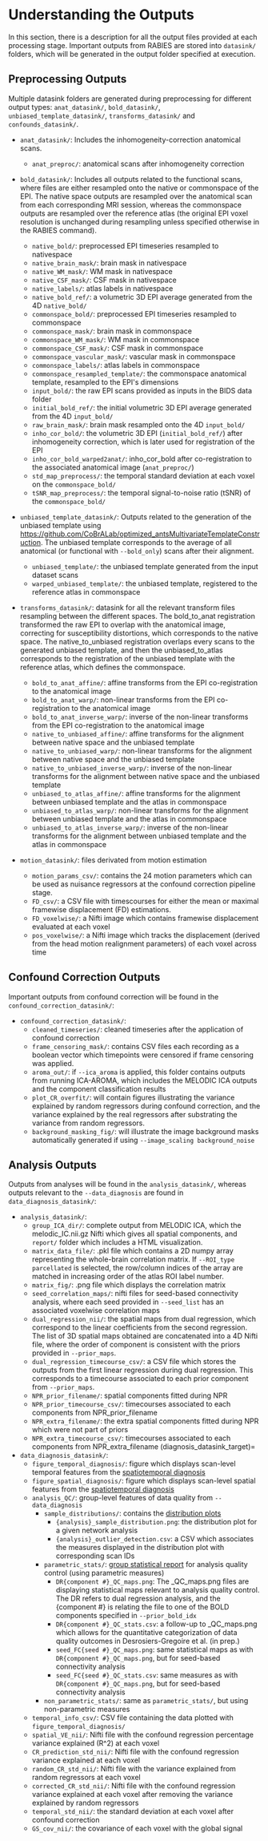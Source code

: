# Understanding the Outputs

In this section, there is a description for all the output files provided at each processing stage. Important outputs from RABIES are stored into `datasink/` folders, which will be generated in the output folder specified at execution.

## Preprocessing Outputs

Multiple datasink folders are generated during preprocessing for different output types: `anat_datasink/`, `bold_datasink/`, `unbiased_template_datasink/`,  `transforms_datasink/` and `confounds_datasink/`. 

- `anat_datasink/`: Includes the inhomogeneity-correction anatomical scans.
    - `anat_preproc/`: anatomical scans after inhomogeneity correction

- `bold_datasink/`: Includes all outputs related to the functional scans, where files are either resampled onto the native or commonspace of the EPI. The native space outputs are resampled over the anatomical scan from each corresponding MRI session, whereas the commonspace outputs are resampled over the reference atlas (the original EPI voxel resolution is unchanged during resampling unless specified otherwise in the RABIES command).
    - `native_bold/`: preprocessed EPI timeseries resampled to nativespace
    - `native_brain_mask/`: brain mask in nativespace
    - `native_WM_mask/`: WM mask in nativespace
    - `native_CSF_mask/`: CSF mask in nativespace
    - `native_labels/`: atlas labels in nativespace
    - `native_bold_ref/`: a volumetric 3D EPI average generated from the 4D `native_bold/`
    - `commonspace_bold/`: preprocessed EPI timeseries resampled to commonspace
    - `commonspace_mask/`: brain mask in commonspace
    - `commonspace_WM_mask/`: WM mask in commonspace
    - `commonspace_CSF_mask/`: CSF mask in commonspace
    - `commonspace_vascular_mask/`: vascular mask in commonspace
    - `commonspace_labels/`: atlas labels in commonspace
    - `commonspace_resampled_template/`: the commonspace anatomical template, resampled to the EPI's dimensions
    - `input_bold/`: the raw EPI scans provided as inputs in the BIDS data folder
    - `initial_bold_ref/`: the initial volumetric 3D EPI average generated from the 4D `input_bold/`
    - `raw_brain_mask/`: brain mask resampled onto the 4D `input_bold/`
    - `inho_cor_bold/`: the volumetric 3D EPI (`initial_bold_ref/`) after inhomogeneity correction, which is later used for registration of the EPI
    - `inho_cor_bold_warped2anat/`: inho_cor_bold after co-registration to the associated anatomical image (`anat_preproc/`)
    - `std_map_preprocess/`: the temporal standard deviation at each voxel on the `commonspace_bold/`
    - `tSNR_map_preprocess/`: the temporal signal-to-noise ratio (tSNR) of the `commonspace_bold/`

- `unbiased_template_datasink/`: Outputs related to the generation of the unbiased template using https://github.com/CoBrALab/optimized_antsMultivariateTemplateConstruction. The unbiased template corresponds to the average of all anatomical (or functional with `--bold_only`) scans after their alignment.
    - `unbiased_template/`: the unbiased template generated from the input dataset scans
    - `warped_unbiased_template/`: the unbiased template, registered to the reference atlas in commonspace

- `transforms_datasink/`: datasink for all the relevant transform files resampling between the different spaces. The bold_to_anat registration transformed the raw EPI to overlap with the anatomical image, correcting for susceptibility distortions, which corresponds to the native space. The native_to_unbiased registration overlaps every scans to the generated unbiased template, and then the unbiased_to_atlas corresponds to the registration of the unbiased template with the reference atlas, which defines the commonspace.
    - `bold_to_anat_affine/`: affine transforms from the EPI co-registration to the anatomical image
    - `bold_to_anat_warp/`: non-linear transforms from the EPI co-registration to the anatomical image
    - `bold_to_anat_inverse_warp/`: inverse of the non-linear transforms from the EPI co-registration to the anatomical image
    - `native_to_unbiased_affine/`: affine transforms for the alignment between native space and the unbiased template
    - `native_to_unbiased_warp/`: non-linear transforms for the alignment between native space and the unbiased template
    - `native_to_unbiased_inverse_warp/`: inverse of the non-linear transforms  for the alignment between native space and the unbiased template
    - `unbiased_to_atlas_affine/`: affine transforms for the alignment between unbiased template and the atlas in commonspace
    - `unbiased_to_atlas_warp/`: non-linear transforms for the alignment between unbiased template and the atlas in commonspace
    - `unbiased_to_atlas_inverse_warp/`: inverse of the non-linear transforms for the alignment between unbiased template and the atlas in commonspace

- `motion_datasink/`: files derivated from motion estimation
    - `motion_params_csv/`: contains the 24 motion parameters which can be used as nuisance regressors at the confound correction pipeline stage.
    - `FD_csv/`: a CSV file with timescourses for either the mean or maximal framewise displacement (FD) estimations.
    - `FD_voxelwise/`: a Nifti image which contains framewise displacement evaluated at each voxel
    - `pos_voxelwise/`: a Nifti image which tracks the displacement (derived from the head motion realignment parameters) of each voxel across time


## Confound Correction Outputs
Important outputs from confound correction will be found in the `confound_correction_datasink/`:
- `confound_correction_datasink/`:
    - `cleaned_timeseries/`: cleaned timeseries after the application of confound correction
    - `frame_censoring_mask/`: contains CSV files each recording as a boolean vector which timepoints were censored if frame censoring was applied.
    - `aroma_out/`: if `--ica_aroma` is applied, this folder contains outputs from running ICA-AROMA, which includes the MELODIC ICA outputs and the component classification results
    - `plot_CR_overfit/`: will contain figures illustrating the variance explained by random regressors during confound correction, and the variance explained by the real regressors after substrating the variance from random regressors.
    - `background_masking_fig/`: will illustrate the image background masks automatically generated if using `--image_scaling background_noise`


## Analysis Outputs

Outputs from analyses will be found in the `analysis_datasink/`, whereas outputs relevant to the `--data_diagnosis` are found in `data_diagnosis_datasink/`:
- `analysis_datasink/`:
    - `group_ICA_dir/`: complete output from MELODIC ICA, which the melodic_IC.nii.gz Nifti which gives all spatial components, and `report/` folder which includes a HTML visualization. 
    - `matrix_data_file/`: .pkl file which contains a 2D numpy array representing the whole-brain correlation matrix. If `--ROI_type parcellated` is selected, the row/column indices of the array are matched in increasing order of the atlas ROI label number.
    - `matrix_fig/`: .png file which displays the correlation matrix
    - `seed_correlation_maps/`: nifti files for seed-based connectivity analysis, where each seed provided in `--seed_list` has an associated voxelwise correlation maps
    - `dual_regression_nii/`: the spatial maps from dual regression, which correspond to the linear coefficients from the second regression. The list of 3D spatial maps obtained are concatenated into a 4D Nifti file, where the order of component is consistent with the priors provided in `--prior_maps`.
    - `dual_regression_timecourse_csv/`: a CSV file which stores the outputs from the first linear regression during dual regression. This corresponds to a timecourse associated to each prior component from `--prior_maps`.
    - `NPR_prior_filename/`: spatial components fitted during NPR
    - `NPR_prior_timecourse_csv/`: timecourses associated to each components from NPR_prior_filename
    - `NPR_extra_filename/`: the extra spatial components fitted during NPR which were not part of priors
    - `NPR_extra_timecourse_csv/`: timecourses associated to each components from NPR_extra_filename
(diagnosis_datasink_target)=
- `data_diagnosis_datasink/`:
    - `figure_temporal_diagnosis/`: figure which displays scan-level temporal features from the [spatiotemporal diagnosis](diagnosis_target)
    - `figure_spatial_diagnosis/`: figure which displays scan-level spatial features from the [spatiotemporal diagnosis](diagnosis_target)
    - `analysis_QC/`: group-level features of data quality from `--data_diagnosis`
        - `sample_distributions/`: contains the [distribution plots](dist_plot_target)
            - `{analysis}_sample_distribution.png`: the distribution plot for a given network analysis
            - `{analysis}_outlier_detection.csv`: a CSV which associates the measures displayed in the distribution plot with corresponding scan IDs
        - `parametric_stats/`: [group statistical report](group_stats_target) for analysis quality control (using parametric measures)
            - `DR{component #}_QC_maps.png`: The _QC_maps.png files are displaying statistical maps relevant to analysis quality control. The DR refers to dual regression analysis, and the {component #} is relating the file to one of the BOLD components specified in `--prior_bold_idx`
            - `DR{component #}_QC_stats.csv`: a follow-up to _QC_maps.png which allows for the quantitative categorization of data quality outcomes in Desrosiers-Gregoire et al. (in prep.)
            - `seed_FC{seed #}_QC_maps.png`: same statistical maps as with `DR{component #}_QC_maps.png`, but for seed-based connectivity analysis
            - `seed_FC{seed #}_QC_stats.csv`: same measures as with `DR{component #}_QC_maps.png`, but for seed-based connectivity analysis
        - `non_parametric_stats/`: same as `parametric_stats/`, but using non-parametric measures
    - `temporal_info_csv/`: CSV file containing the data plotted with `figure_temporal_diagnosis/`
    - `spatial_VE_nii/`: Nifti file with the confound regression percentage variance explained (R^2) at each voxel
    - `CR_prediction_std_nii/`: Nifti file with the confound regression variance explained at each voxel
    - `random_CR_std_nii/`: Nifti file with the variance explained from random regressors at each voxel
    - `corrected_CR_std_nii/`: Nifti file with the confound regression variance explained at each voxel after removing the variance explained by random regressors
    - `temporal_std_nii/`: the standard deviation at each voxel after confound correction
    - `GS_cov_nii/`: the covariance of each voxel with the global signal
